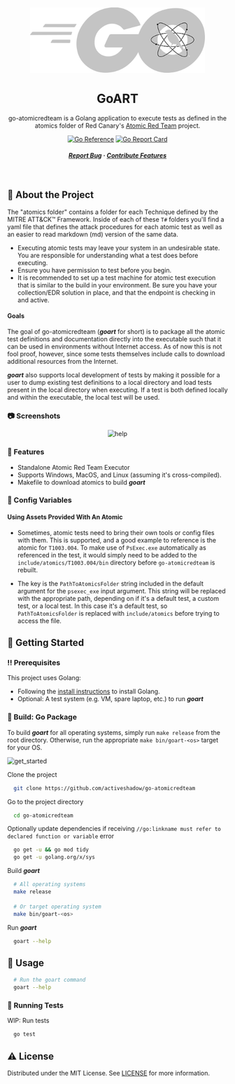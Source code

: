 #

<div align="center">

  <img src="include/logo.png" alt="logo" width="400" height="auto" />
  <h1>GoART</h1>

  <p>
    go-atomicredteam is a Golang application to execute tests as defined in the atomics folder of Red Canary's <a href="https://github.com/redcanaryco/atomic-red-team">Atomic Red Team</a> project.
  </p>

<!-- Badges -->

[![Go Reference](https://pkg.go.dev/badge/github.com/activeshadow/go-atomicredteam.svg)](https://pkg.go.dev/github.com/activeshadow/go-atomicredteam) [![Go Report Card](https://goreportcard.com/badge/github.com/activeshadow/go-atomicredteam?style=flat-square)](https://goreportcard.com/report/github.com/activeshadow/go-atomicredteam)

<h5>
    <a href="https://github.com/activeshadow/go-atomicredteam/issues/">Report Bug</a>
  <span> · </span>
    <a href="https://github.com/activeshadow/go-atomicredteam/pulls/">Contribute Features</a>
  </h5>
</div>

<br />

<!-- About the Project -->
## :star2: About the Project

The "atomics folder" contains a folder for each Technique defined by the MITRE ATT&CK™ Framework. Inside of each of these `T#` folders you'll find a yaml file that defines the attack procedures for each atomic test as well as an easier to read markdown (md) version of the same data.

- Executing atomic tests may leave your system in an undesirable state. You are responsible for understanding what a test does before executing.
- Ensure you have permission to test before you begin.
- It is recommended to set up a test machine for atomic test execution that is similar to the build in your environment. Be sure you have your collection/EDR solution in place, and that the endpoint is checking in and active.

#### Goals

The goal of go-atomicredteam (***goart*** for short) is to package all the atomic test definitions and documentation directly into the executable such that it can be used in environments without Internet access. As of now this is not fool proof, however, since some tests themselves include calls to download additional resources from the Internet.

***goart*** also supports local development of tests by making it possible for a
user to dump existing test definitions to a local directory and load tests
present in the local directory when executing. If a test is both defined
locally and within the executable, the local test will be used.

<!-- Screenshots -->
### :camera: Screenshots

<p align="center">
  <img width="890" alt="help" src="https://user-images.githubusercontent.com/1636709/172281324-dcf448ab-a0fb-46af-903b-1ed18cd3147b.png">
</p>

<!-- Features -->
### :dart: Features

- Standalone Atomic Red Team Executor
- Supports Windows, MacOS, and Linux (assuming it's cross-compiled).
- Makefile to download atomics to build **_goart_**

<!-- Config Variables -->
### :key: Config Variables

#### Using Assets Provided With An Atomic

- Sometimes, atomic tests need to bring their own tools or config files with them.
This is supported, and a good example to reference is the atomic for
`T1003.004`. To make use of `PsExec.exe` automatically as referenced in the
test, it would simply need to be added to the `include/atomics/T1003.004/bin`
directory before `go-atomicredteam` is rebuilt.

- The key is the `PathToAtomicsFolder` string included in the default argument for
the `psexec_exe` input argument. This string will be replaced with the
appropriate path, depending on if it's a default test, a custom test, or a local
test. In this case it's a default test, so `PathToAtomicsFolder` is replaced
with `include/atomics` before trying to access the file.

<!-- Getting Started -->
## :toolbox: Getting Started

<!-- Prerequisites -->
### :bangbang: Prerequisites

This project uses Golang:

- Following the [install instructions](https://go.dev/doc/install) to install Golang.
- Optional: A test system (e.g. VM, spare laptop, etc.) to run ***goart***

<!-- Run Locally -->
### :running: Build: Go Package

To build ***goart*** for all operating systems, simply run `make release` from
the root directory. Otherwise, run the appropriate `make bin/goart-<os>`
target for your OS.

![get_started](https://user-images.githubusercontent.com/1636709/172280657-7e8d49a3-28f5-4045-95e8-e19226fc7819.gif)


Clone the project

```bash
  git clone https://github.com/activeshadow/go-atomicredteam
```

Go to the project directory

```bash
  cd go-atomicredteam
```

Optionally update dependencies if receiving `//go:linkname must refer to declared function or variable` error

```bash
  go get -u && go mod tidy
  go get -u golang.org/x/sys
```

Build ***goart***

```bash
  # All operating systems
  make release

  # Or target operating system
  make bin/goart-<os>
```

Run ***goart***

```bash
  goart --help
```

<!-- Usage -->
## :eyes: Usage

```bash
  # Run the goart command
  goart --help
```

<!-- Running Tests -->
### :test_tube: Running Tests

WIP: Run tests

```bash
  go test
```

<!-- License -->
## :warning: License

Distributed under the MIT License. See [LICENSE](LICENSE) for more information.

